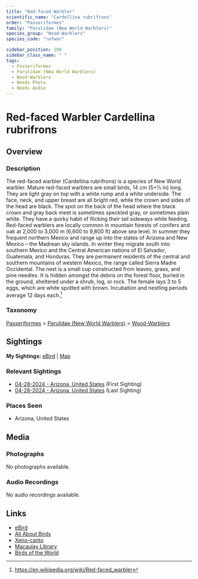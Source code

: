 ```yaml
---
title: "Red-faced Warbler"
scientific_name: "Cardellina rubrifrons"
order: "Passeriformes"
family: "Parulidae (New World Warblers)"
species_group: "Wood-Warblers"
species_code: "refwar"

sidebar_position: 298
sidebar_class_name: " "
tags: 
  - Passeriformes
  - Parulidae (New World Warblers)
  - Wood-Warblers
  - Needs Photo
  - Needs Audio
---
```


# Red-faced Warbler <span className='sci_name'>Cardellina rubrifrons</span>

## Overview

### Description
The red-faced warbler (Cardellina rubrifrons) is a species of New World warbler.
Mature red-faced warblers are small birds, 14 cm (5+1⁄2 in) long. They are light gray on top with a white rump and a white underside. The face, neck, and upper breast are all bright red, while the crown and sides of the head are black. The spot on the back of the head where the black crown and gray back meet is sometimes speckled gray, or sometimes plain white. They have a quirky habit of flicking their tail sideways while feeding.
Red-faced warblers are locally common in mountain forests of conifers and oak at 2,000 to 3,000 m (6,600 to 9,800 ft) above sea level. In summer they frequent northern Mexico and range up into the states of Arizona and New Mexico – the Madrean sky islands. In winter they migrate south into southern Mexico and the Central American nations of El Salvador, Guatemala, and Honduras. They are permanent residents of the central and southern mountains of western Mexico, the range called Sierra Madre Occidental.
The nest is a small cup constructed from leaves, grass, and pine needles. It is hidden amongst the debris on the forest floor, buried in the ground, sheltered under a shrub, log, or rock. The female lays 3 to 5 eggs, which are white spotted with brown. Incubation and nestling periods average 12 days each.[^1]

[^1]: https://en.wikipedia.org/wiki/Red-faced_warbler

### Taxonomy
[Passeriformes](/tags/passeriformes) > [Parulidae (New World Warblers)](/tags/parulidae-new-world-warblers) > [Wood-Warblers](/tags/wood-warblers)


## Sightings

**My Sightings:** [eBird](https://ebird.org/lifelist?r=world&time=life&spp=refwar) | [Map](/map?species_code=refwar)

### Relevant Sightings

* [04-28-2024 - Arizona, United States](https://ebird.org/checklist/S170824764) (First Sighting)
* [04-28-2024 - Arizona, United States](https://ebird.org/checklist/S170824770) (Last Sighting)

### Places Seen

* Arizona, United States



## Media
### Photographs
No photographs available.

### Audio Recordings
No audio recordings available.

## Links
* [eBird](https://ebird.org/species/refwar) 
* [All About Birds](https://www.allaboutbirds.org/guide/refwar) 
* [Xeno-canto](https://www.xeno-canto.org/species/cardellina-rubrifrons) 
* [Macaulay Library](https://search.macaulaylibrary.org/catalog?taxonCode=refwar&sort=rating_rank_desc)
* [Birds of the World](https://birdsoftheworld.org/bow/species/refwar)

